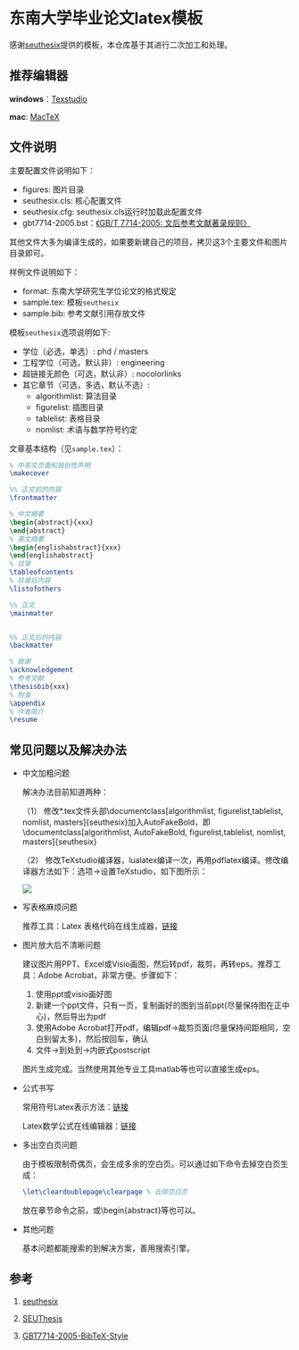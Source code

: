 # 东南大学毕业论文latex模板

感谢[seuthesix](https://github.com/zhimengfan1990/seuthesix)提供的模板，本仓库基于其进行二次加工和处理。

## 推荐编辑器

**windows**：[Texstudio](https://sourceforge.net/projects/texstudio/)

**mac**: [MacTeX](https://www.tug.org/mactex/)

## 文件说明

主要配置文件说明如下：

* figures: 图片目录
* seuthesix.cls: 核心配置文件
* seuthesix.cfg: seuthesix.cls运行时加载此配置文件
* gbt7714-2005.bst：[《GB/T 7714-2005: 文后参考文献著录规则》](https://github.com/Haixing-Hu/GBT7714-2005-BibTeX-Style)

其他文件大多为编译生成的，如果要新建自己的项目，拷贝这3个主要文件和图片目录即可。

样例文件说明如下：

* format: 东南大学研究生学位论文的格式规定 
* sample.tex: 模板`seuthesix`
* sample.bib: 参考文献引用存放文件

模板`seuthesix`选项说明如下: 

* 学位（必选，单选）: phd / masters
* 工程学位（可选，默认非）: engineering
* 超链接无颜色（可选，默认非）: nocolorlinks
* 其它章节（可选，多选，默认不选）: 
  * algorithmlist: 算法目录
  * figurelist: 插图目录
  * tablelist: 表格目录
  * nomlist: 术语与数学符号约定

文章基本结构（见`sample.tex`）：

```latex
% 中英文页面和独创性声明
\makecover

%% 正文前的内容
\frontmatter

% 中文摘要
\begin{abstract}{xxx}
\end{abstract}
% 英文摘要
\begin{englishabstract}{xxx}
\end{englishabstract}
% 目录
\tableofcontents
% 目录后内容
\listofothers

%% 正文
\mainmatter


%% 正文后的内容
\backmatter

% 致谢
\acknowledgement
% 参考文献
\thesisbib{xxx}
% 附录
\appendix
% 作者简介
\resume
```

## 常见问题以及解决办法

* 中文加粗问题

  解决办法目前知道两种：

  （1） 修改*.tex文件头部\documentclass[algorithmlist,  figurelist,tablelist, nomlist, masters]{seuthesix}加入AutoFakeBold，即\documentclass[algorithmlist, AutoFakeBold, figurelist,tablelist, nomlist, masters]{seuthesix}

  （2） 修改TeXstudio编译器，lualatex编译一次，再用pdflatex编译。修改编译器方法如下：选项->设置TeXstudio，如下图所示：

  ![](https://github.com/wen-fei/seu-thesis-latex-template/blob/master/img/TeXstudio_bold.png?raw=true)


* 写表格麻烦问题

  推荐工具：Latex 表格代码在线生成器，[链接](https://www.tablesgenerator.com/)

* 图片放大后不清晰问题

  建议图片用PPT、Excel或Visio画图，然后转pdf，裁剪，再转eps。推荐工具：Adobe Acrobat，非常方便。步骤如下：

  1. 使用ppt或visio画好图
  2. 新建一个ppt文件，只有一页，复制画好的图到当前ppt(尽量保持图在正中心)，然后导出为pdf
  3. 使用Adobe Acrobat打开pdf，编辑pdf->裁剪页面(尽量保持间距相同，空白别留太多)，然后按回车，确认
  4. 文件->到处到->内嵌式postscript

  图片生成完成。当然使用其他专业工具matlab等也可以直接生成eps。

* 公式书写

  常用符号Latex表示方法：[链接](https://www.mohu.org/info/symbols/symbols.htm)

  Latex数学公式在线编辑器：[链接](https://www.codecogs.com/latex/eqneditor.php?lang=zh-cn)

* 多出空白页问题

  由于模板限制奇偶页，会生成多余的空白页。可以通过如下命令去掉空白页生成：

  ```latex
  \let\cleardoublepage\clearpage % 去除空白页
  ```

  放在章节命令之前，或\begin{abstract}等也可以。

* 其他问题

  基本问题都能搜索的到解决方案，善用搜索引擎。


## 参考

1. [seuthesix](https://github.com/zhimengfan1990/seuthesix)

2. [SEUThesis](https://github.com/JosanSun/SEUThesis)

3. [GBT7714-2005-BibTeX-Style](https://github.com/Haixing-Hu/GBT7714-2005-BibTeX-Style)

